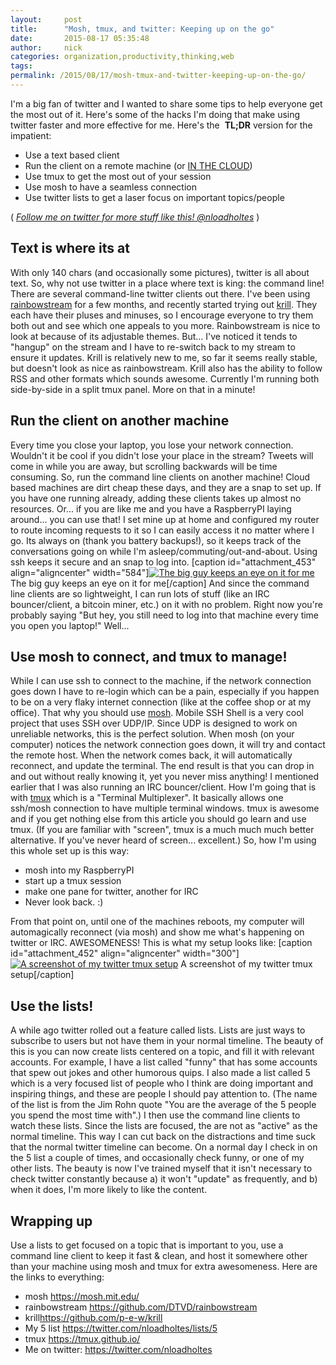```yaml
---
layout:     post
title:      "Mosh, tmux, and twitter: Keeping up on the go"
date:       2015-08-17 05:35:48
author:     nick
categories: organization,productivity,thinking,web
tags:  
permalink: /2015/08/17/mosh-tmux-and-twitter-keeping-up-on-the-go/
---
```

I'm a big fan of twitter and I wanted to share some tips to help everyone get the most out of it. Here's some of the hacks I'm doing that make using twitter faster and more effective for me. Here's the  **TL;DR** version for the impatient: 

  * Use a text based client
  * Run the client on a remote machine (or [IN THE CLOUD](https://m.do.co/c/76f9b19dc762))
  * Use tmux to get the most out of your session
  * Use mosh to have a seamless connection
  * Use twitter lists to get a laser focus on important topics/people

( _[Follow me on twitter for more stuff like this! @nloadholtes](https://twitter.com/nloadholtes)_ ) 

## Text is where its at

With only 140 chars (and occasionally some pictures), twitter is all about text. So, why not use twitter in a place where text is king: the command line! There are several command-line twitter clients out there. I've been using [rainbowstream](https://github.com/DTVD/rainbowstream) for a few months, and recently started trying out [krill](https://github.com/p-e-w/krill). They each have their pluses and minuses, so I encourage everyone to try them both out and see which one appeals to you more. Rainbowstream is nice to look at because of its adjustable themes. But... I've noticed it tends to "hangup" on the stream and I have to re-switch back to my stream to ensure it updates. Krill is relatively new to me, so far it seems really stable, but doesn't look as nice as rainbowstream. Krill also has the ability to follow RSS and other formats which sounds awesome. Currently I'm running both side-by-side in a split tmux panel. More on that in a minute! 

## Run the client on another machine

Every time you close your laptop, you lose your network connection. Wouldn't it be cool if you didn't lose your place in the stream? Tweets will come in while you are away, but scrolling backwards will be time consuming. So, run the command line clients on another machine! Cloud based machines are dirt cheap these days, and they are a snap to set up. If you have one running already, adding these clients takes up almost no resources. Or... if you are like me and you have a RaspberryPI laying around... you can use that! I set mine up at home and configured my router to route incoming requests to it so I can easily access it no matter where I go. Its always on (thank you battery backups!), so it keeps track of the conversations going on while I'm asleep/commuting/out-and-about. Using ssh keeps it secure and an snap to log into. [caption id="attachment_453" align="aligncenter" width="584"][![The big guy keeps an eye on it for me](/blog-imgs/uploads/2015/08/20608765435_32023eb3db_k-1024x615.jpg)](/blog-imgs/uploads/2015/08/20608765435_32023eb3db_k.jpg) The big guy keeps an eye on it for me[/caption] And since the command line clients are so lightweight, I can run lots of stuff (like an IRC bouncer/client, a bitcoin miner, etc.) on it with no problem. Right now you're probably saying "But hey, you still need to log into that machine every time you open you laptop!" Well... 

## Use mosh to connect, and tmux to manage!

While I can use ssh to connect to the machine, if the network connection goes down I have to re-login which can be a pain, especially if you happen to be on a very flaky internet connection (like at the coffee shop or at my office). That why you should use [mosh](https://mosh.mit.edu/). Mobile SSH Shell is a very cool project that uses SSH over UDP/IP. Since UDP is designed to work on unreliable networks, this is the perfect solution. When mosh (on your computer) notices the network connection goes down, it will try and contact the remote host. When the network comes back, it will automatically reconnect, and update the terminal. The end result is that you can drop in and out without really knowing it, yet you never miss anything! I mentioned earlier that I was also running an IRC bouncer/client. How I'm going that is with [tmux](https://tmux.github.io/) which is a "Terminal Multiplexer". It basically allows one ssh/mosh connection to have multiple terminal windows. tmux is awesome and if you get nothing else from this article you should go learn and use tmux. (If you are familiar with "screen", tmux is a much much much better alternative. If you've never heard of screen... excellent.) So, how I'm using this whole set up is this way: 

  * mosh into my RaspberryPI
  * start up a tmux session
  * make one pane for twitter, another for IRC
  * Never look back. :)

From that point on, until one of the machines reboots, my computer will automagically reconnect (via mosh) and show me what's happening on twitter or IRC. AWESOMENESS! This is what my setup looks like: [caption id="attachment_452" align="aligncenter" width="300"][![A screenshot of my twitter tmux setup](/blog-imgs/uploads/2015/08/Screen-Shot-2015-08-14-at-9.38.47-AM-300x201.png)](/blog-imgs/uploads/2015/08/Screen-Shot-2015-08-14-at-9.38.47-AM.png) A screenshot of my twitter tmux setup[/caption] 

## Use the lists!

A while ago twitter rolled out a feature called lists. Lists are just ways to subscribe to users but not have them in your normal timeline. The beauty of this is you can now create lists centered on a topic, and fill it with relevant accounts. For example, I have a list called "funny" that has some accounts that spew out jokes and other humorous quips. I also made a list called 5 which is a very focused list of people who I think are doing important and inspiring things, and these are people I should pay attention to. (The name of the list is from the Jim Rohn quote "You are the average of the 5 people you spend the most time with".) I then use the command line clients to watch these lists. Since the lists are focused, the are not as "active" as the normal timeline. This way I can cut back on the distractions and time suck that the normal twitter timeline can become. On a normal day I check in on the 5 list a couple of times, and occasionally check funny, or one of my other lists. The beauty is now I've trained myself that it isn't necessary to check twitter constantly because a) it won't "update" as frequently, and b) when it does, I'm more likely to like the content. 

## Wrapping up

Use a lists to get focused on a topic that is important to you, use a command line client to keep it fast & clean, and host it somewhere other than your machine using mosh and tmux for extra awesomeness. Here are the links to everything: 

  * mosh <https://mosh.mit.edu/>
  * rainbowstream <https://github.com/DTVD/rainbowstream>
  * krill<https://github.com/p-e-w/krill>
  * My 5 list <https://twitter.com/nloadholtes/lists/5>
  * tmux <https://tmux.github.io/>
  * Me on twitter: <https://twitter.com/nloadholtes>


